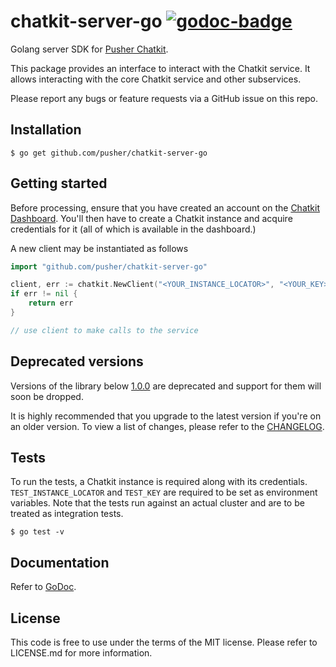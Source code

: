 # chatkit-server-go [![godoc-badge][]][GoDoc]

Golang server SDK for [Pusher Chatkit][].

This package provides an interface to interact with the Chatkit service. It allows
interacting with the core Chatkit service and other subservices.

Please report any bugs or feature requests via a GitHub issue on this repo.

## Installation

    $ go get github.com/pusher/chatkit-server-go

## Getting started

Before processing, ensure that you have created an account on the [Chatkit Dashboard](https://dash.pusher.com).
You'll then have to create a Chatkit instance and acquire credentials for it (all of which is available in the dashboard.)

A new client may be instantiated as follows

```go
import "github.com/pusher/chatkit-server-go"

client, err := chatkit.NewClient("<YOUR_INSTANCE_LOCATOR>", "<YOUR_KEY>")
if err != nil {
	return err
}

// use client to make calls to the service
```

## Deprecated versions

Versions of the library below [1.0.0](https://github.com/pusher/chatkit-server-go/releases/tag/1.0.0) are deprecated and support for them will soon be dropped.

It is highly recommended that you upgrade to the latest version if you're on an older version. To view a list of changes,
please refer to the [CHANGELOG][].


## Tests

To run the tests, a Chatkit instance is required along with its credentials. `TEST_INSTANCE_LOCATOR` and `TEST_KEY` are required
to be set as environment variables. Note that the tests run against an actual cluster and are to be treated as integration tests.

    $ go test -v

## Documentation

Refer to [GoDoc][].

## License

This code is free to use under the terms of the MIT license. Please refer to
LICENSE.md for more information.

[GoDoc]: http://godoc.org/github.com/pusher/chatkit-server-go
[Pusher Chatkit]: https://pusher.com/chatkit
[godoc-badge]: https://godoc.org/github.com/pusher/chatkit-server-go?status.svg
[CHANGELOG]: CHANGELOG.md
